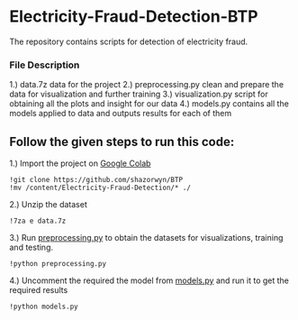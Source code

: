 # Electricity-Fraud-Detection-BTP

The repository contains scripts for detection of electricity fraud. 
### File Description
1.) data.7z
data for the project
2.) preprocessing.py
clean and prepare the data for visualization and further training
3.) visualization.py
script for obtaining all the plots and insight for our data
4.) models.py
contains all the models applied to data and outputs results for each of them

## Follow the given steps to run this code:

1.) Import the project on [Google Colab](https://colab.research.google.com/)

```
!git clone https://github.com/shazorwyn/BTP
!mv /content/Electricity-Fraud-Detection/* ./
```

2.) Unzip the dataset

```
!7za e data.7z
```

3.) Run [preprocessing.py](preprocessing.py) to obtain the datasets for visualizations, training and testing.

```
!python preprocessing.py
```

4.) Uncomment the required the model from [models.py](models.py) and run it to get the required results

```
!python models.py
```
